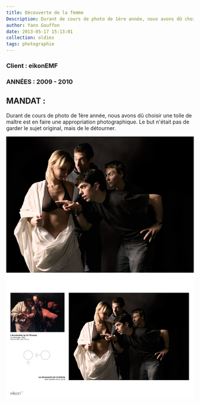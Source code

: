 ```yaml
---
title: Découverte de la femme
Description: Durant de cours de photo de 1ère année, nous avons dû choisir une toile de maître est en faire une appropriation photographique.
author: Yann Gouffon
date: 2013-05-17 15:13:01
collection: oldies
tags: photographie
---
```


### Client : eikonEMF
### ANNÉES : 2009 - 2010

## MANDAT :

Durant de cours de photo de 1ère année, nous avons dû choisir une toile de maître est en faire une appropriation photographique. Le but n'était pas de garder le sujet original, mais de le détourner. 

![Découverte de la femme](/img/images/decouverte.jpg.jpg)
![Découverte de la femme](/img/images/decouvertelayout.jpg.jpg)


